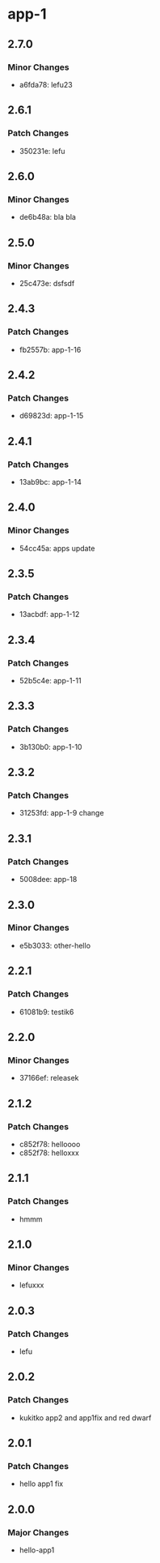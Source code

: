 # app-1

## 2.7.0

### Minor Changes

- a6fda78: lefu23

## 2.6.1

### Patch Changes

- 350231e: lefu

## 2.6.0

### Minor Changes

- de6b48a: bla bla

## 2.5.0

### Minor Changes

- 25c473e: dsfsdf

## 2.4.3

### Patch Changes

- fb2557b: app-1-16

## 2.4.2

### Patch Changes

- d69823d: app-1-15

## 2.4.1

### Patch Changes

- 13ab9bc: app-1-14

## 2.4.0

### Minor Changes

- 54cc45a: apps update

## 2.3.5

### Patch Changes

- 13acbdf: app-1-12

## 2.3.4

### Patch Changes

- 52b5c4e: app-1-11

## 2.3.3

### Patch Changes

- 3b130b0: app-1-10

## 2.3.2

### Patch Changes

- 31253fd: app-1-9 change

## 2.3.1

### Patch Changes

- 5008dee: app-18

## 2.3.0

### Minor Changes

- e5b3033: other-hello

## 2.2.1

### Patch Changes

- 61081b9: testik6

## 2.2.0

### Minor Changes

- 37166ef: releasek

## 2.1.2

### Patch Changes

- c852f78: helloooo
- c852f78: helloxxx

## 2.1.1

### Patch Changes

- hmmm

## 2.1.0

### Minor Changes

- lefuxxx

## 2.0.3

### Patch Changes

- lefu

## 2.0.2

### Patch Changes

- kukitko app2 and app1fix and red dwarf

## 2.0.1

### Patch Changes

- hello app1 fix

## 2.0.0

### Major Changes

- hello-app1
